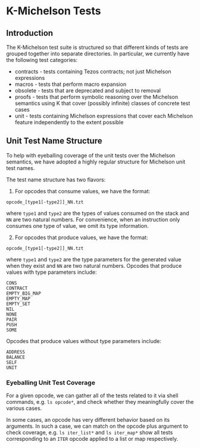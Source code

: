 # K-Michelson Tests

## Introduction

The K-Michelson test suite is structured so that different kinds of tests are
grouped together into separate directories. In particular, we currently have
the following test categories:

- contracts - tests containing Tezos contracts; not just Michelson expressions
- macros - tests that perform macro expansion
- obsolete - tests that are deprecated and subject to removal
- proofs - tests that perform symbolic reasoning over the Michelson semantics
  using K that cover (possibly infinite) classes of concrete test cases
- unit - tests containing Michelson expressions that cover each Michelson
  feature independently to the extent possible

## Unit Test Name Structure

To help with eyeballing coverage of the unit tests over the Michelson semantics,
we have adopted a highly regular structure for Michelson unit test names.

The test name structure has two flavors:

1. For opcodes that consume values, we have the format:

`opcode_[type1[-type2]]_NN.tzt`

where `type1` and `type2` are the types of values consumed on the stack and `NN`
are two natural numbers. For convenience, when an instruction only consumes one
type of value, we omit its type information.

2. For opcodes that produce values, we have the format:

`opcode_[type1[-type2]]_NN.tzt`

where `type1` and `type2` are the type parameters for the generated value when
they exist and `NN` are two natural numbers. Opcodes that produce values with
type parameters include:

```
CONS
CONTRACT
EMPTY_BIG_MAP
EMPTY_MAP
EMPTY_SET
NIL
NONE
PAIR
PUSH
SOME
```

Opcodes that produce values without type parameters include:

```
ADDRESS
BALANCE
SELF
UNIT
```

### Eyeballing Unit Test Coverage

For a given opcode, we can gather all of the tests related to it via shell
commands, e.g. `ls opcode*`, and check whether they meaningfully cover the
various cases.

In some cases, an opcode has very different behavior based on its arguments.
In such a case, we can match on the opcode plus argument to check coverage,
e.g. `ls iter_list*` and `ls iter_map*` show all tests corresponding to
an `ITER` opcode applied to a list or map respectively.
